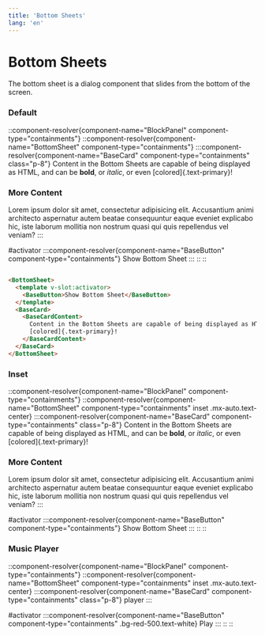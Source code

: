 ```yaml
---
title: 'Bottom Sheets'
lang: 'en'
---
```


# Bottom Sheets

The bottom sheet is a dialog component that slides from the bottom of the screen.

### Default

::component-resolver{component-name="BlockPanel" component-type="containments"}
::component-resolver{component-name="BottomSheet" component-type="containments"}
:::component-resolver{component-name="BaseCard" component-type="containments" class="p-8"}
Content in the Bottom Sheets are capable of being displayed as HTML, and can be **bold**, or _italic_, or even
[colored]{.text-primary}!

### More Content

Lorem ipsum dolor sit amet, consectetur adipisicing elit. Accusantium animi architecto aspernatur autem beatae
consequuntur eaque eveniet explicabo hic, iste laborum mollitia non nostrum quasi qui quis repellendus vel veniam?
:::

#activator
:::component-resolver{component-name="BaseButton" component-type="containments"}
Show Bottom Sheet
:::
::
::

```html

<BottomSheet>
  <template v-slot:activator>
    <BaseButton>Show Bottom Sheet</BaseButton>
  </template>
  <BaseCard>
    <BaseCardContent>
      Content in the Bottom Sheets are capable of being displayed as HTML, and can be **bold**, or _italic_, or even
      [colored]{.text-primary}!
    </BaseCardContent>
  </BaseCard>
</BottomSheet>
```

### Inset

::component-resolver{component-name="BlockPanel" component-type="containments"}
::component-resolver{component-name="BottomSheet" component-type="containments" inset .mx-auto.text-center}
:::component-resolver{component-name="BaseCard" component-type="containments" class="p-8"}
Content in the Bottom Sheets are capable of being displayed as HTML, and can be **bold**, or _italic_, or even
[colored]{.text-primary}!

### More Content

Lorem ipsum dolor sit amet, consectetur adipisicing elit. Accusantium animi architecto aspernatur autem beatae
consequuntur eaque eveniet explicabo hic, iste laborum mollitia non nostrum quasi qui quis repellendus vel veniam?
:::

#activator
:::component-resolver{component-name="BaseButton" component-type="containments"}
Show Bottom Sheet
:::
::
::

### Music Player

::component-resolver{component-name="BlockPanel" component-type="containments"}
::component-resolver{component-name="BottomSheet" component-type="containments" inset .mx-auto.text-center}
:::component-resolver{component-name="BaseCard" component-type="containments" class="p-8"}
player
:::

#activator
:::component-resolver{component-name="BaseButton" component-type="containments" .bg-red-500.text-white}
Play
:::
::
::
